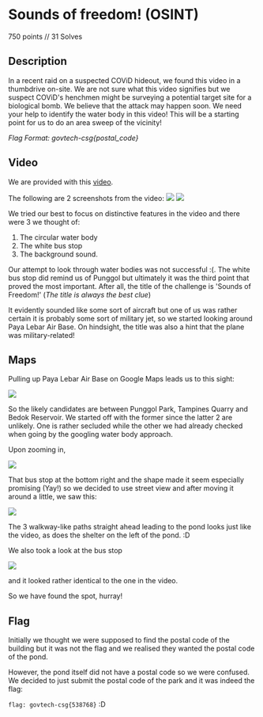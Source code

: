 # Sounds of freedom! (OSINT)

750 points // 31 Solves

## Description

In a recent raid on a suspected COViD hideout, we found this video in a thumbdrive on-site. We are not sure what this video signifies but we suspect COViD's henchmen might be surveying a potential target site for a biological bomb. We believe that the attack may happen soon. We need your help to identify the water body in this video! This will be a starting point for us to do an area sweep of the vicinity! 

*Flag Format: govtech-csg{postal_code}* 



## Video

We are provided with this [video](https://github.com/IRS-Cybersec/ctfdump/blob/stack-chomusuke/STACK%20the%20Flags%202020/Chomusuke/osint/Sounds%20of%20freedom!/osint-challenge-7-compressed.mp4).

The following are 2 screenshots from the video:
![](5.png)
![](6.png)


We tried our best to focus on distinctive features in the video and there were 3 we thought of:

1. The circular water body
2. The white bus stop
3. The background sound.



Our attempt to look through water bodies was not successful :(. The white bus stop did remind us of Punggol but ultimately it was the third point that proved the most important. After all, the title of the challenge is 'Sounds of Freedom!' (*The title is always the best clue*)



It evidently sounded like some sort of aircraft but one of us was rather certain it is probably some sort of military jet, so we started looking around Paya Lebar Air Base. On hindsight, the title was also a hint that the plane was military-related!



## Maps

Pulling up Paya Lebar Air Base on Google Maps leads us to this sight:

![](1.png)

So the likely candidates are between Punggol Park, Tampines Quarry and Bedok Reservoir. We started off with the former since the latter 2 are unlikely. One is rather secluded while the other we had already checked when going by the googling water body approach.

Upon zooming in, 

![](2.png)

That bus stop at the bottom right and the shape made it seem especially promising (Yay!) so we decided to use street view and after moving it around a little, we saw this:

![](3.png)

The 3 walkway-like paths straight ahead leading to the pond looks just like the video, as does the shelter on the left of the pond. :D

We also took a look at the bus stop

![](4.png)

and it looked rather identical to the one in the video.



So we have found the spot, hurray!



## Flag

Initially we thought we were supposed to find the postal code of the building but it was not the flag and we realised they wanted the postal code of the pond.

However, the pond itself did not have a postal code so we were confused. We decided to just submit the postal code of the park and it was indeed the flag:

`flag: govtech-csg{538768}` :D

